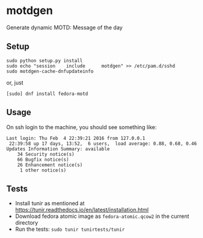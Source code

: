 # motdgen

Generate dynamic MOTD: Message of the day

## Setup

```
sudo python setup.py install
sudo echo "session    include      motdgen" >> /etc/pam.d/sshd
sudo motdgen-cache-dnfupdateinfo
```

or, just

``[sudo] dnf install fedora-motd``

## Usage

On ssh login to the machine, you should see something like:

```
Last login: Thu Feb  4 22:39:21 2016 from 127.0.0.1
 22:39:58 up 17 days, 13:52,  6 users,  load average: 0.88, 0.68, 0.46
Updates Information Summary: available
    34 Security notice(s)
    66 Bugfix notice(s)
    26 Enhancement notice(s)
     1 other notice(s)
```

## Tests

- Install tunir as mentioned at https://tunir.readthedocs.io/en/latest/installation.html
- Download fedora atomic image as ``fedora-atomic.qcow2`` in the current directory
- Run the tests: ``sudo tunir tunirtests/tunir``
